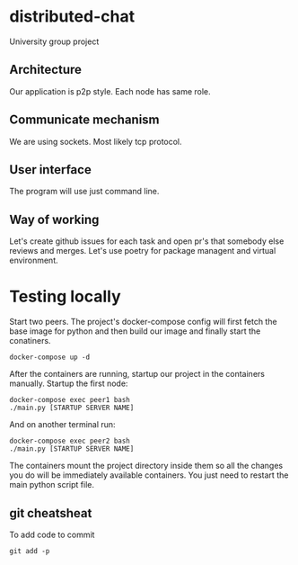 # distributed-chat
University group project

## Architecture

Our application is p2p style. Each node has same role.

## Communicate mechanism

We are using sockets. Most likely tcp protocol.

## User interface

The program will use just command line.

## Way of working

Let's create github issues for each task and open pr's that somebody else reviews and merges. Let's use poetry for package managent and virtual environment.

# Testing locally

Start two peers. The project's docker-compose config will first fetch the base image for python and then build our image and finally start the conatiners.

```
docker-compose up -d
```

After the containers are running, startup our project in the containers manually.
Startup the first node:
```
docker-compose exec peer1 bash
./main.py [STARTUP SERVER NAME]
```
And on another terminal run:
```
docker-compose exec peer2 bash
./main.py [STARTUP SERVER NAME]
```

The containers mount the project directory inside them so all the changes you do will be immediately available containers. You just need to restart the main python script file.

## git cheatsheat
To add code to commit
```
git add -p
```
